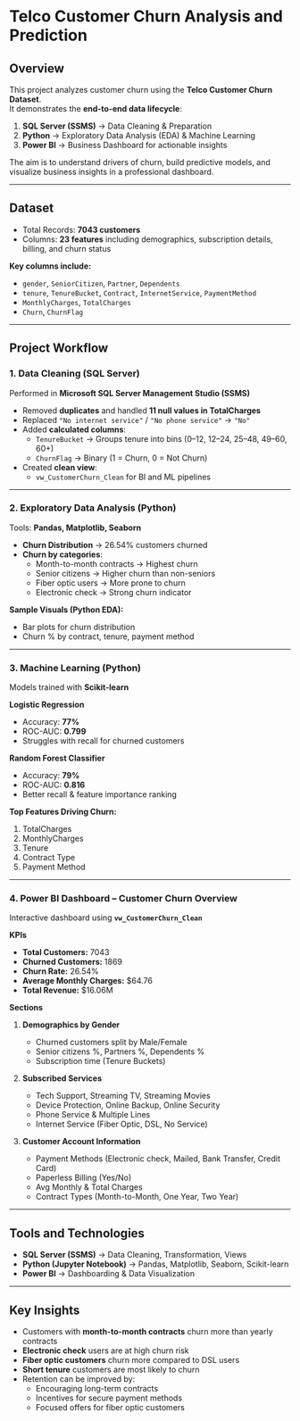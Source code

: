 # Telco Customer Churn Analysis and Prediction

## Overview
This project analyzes customer churn using the **Telco Customer Churn Dataset**.  
It demonstrates the **end-to-end data lifecycle**:

1. **SQL Server (SSMS)** → Data Cleaning & Preparation  
2. **Python** → Exploratory Data Analysis (EDA) & Machine Learning  
3. **Power BI** → Business Dashboard for actionable insights  

The aim is to understand drivers of churn, build predictive models, and visualize business insights in a professional dashboard.  

---

## Dataset
- Total Records: **7043 customers**  
- Columns: **23 features** including demographics, subscription details, billing, and churn status  

**Key columns include:**  
- `gender`, `SeniorCitizen`, `Partner`, `Dependents`  
- `tenure`, `TenureBucket`, `Contract`, `InternetService`, `PaymentMethod`  
- `MonthlyCharges`, `TotalCharges`  
- `Churn`, `ChurnFlag`  

---

## Project Workflow

### 1. Data Cleaning (SQL Server)
Performed in **Microsoft SQL Server Management Studio (SSMS)**  

- Removed **duplicates** and handled **11 null values in TotalCharges**  
- Replaced `"No internet service"` / `"No phone service"` → `"No"`  
- Added **calculated columns**:  
  - `TenureBucket` → Groups tenure into bins (0–12, 12–24, 25–48, 49–60, 60+)  
  - `ChurnFlag` → Binary (1 = Churn, 0 = Not Churn)  
- Created **clean view**:  
  - `vw_CustomerChurn_Clean` for BI and ML pipelines  

---

### 2. Exploratory Data Analysis (Python)
Tools: **Pandas, Matplotlib, Seaborn**  

- **Churn Distribution** → 26.54% customers churned  
- **Churn by categories**:  
  - Month-to-month contracts → Highest churn  
  - Senior citizens → Higher churn than non-seniors  
  - Fiber optic users → More prone to churn  
  - Electronic check → Strong churn indicator  

**Sample Visuals (Python EDA):**  
- Bar plots for churn distribution  
- Churn % by contract, tenure, payment method  

---

### 3. Machine Learning (Python)
Models trained with **Scikit-learn**  

**Logistic Regression**  
- Accuracy: **77%**  
- ROC-AUC: **0.799**  
- Struggles with recall for churned customers  

**Random Forest Classifier**  
- Accuracy: **79%**  
- ROC-AUC: **0.816**  
- Better recall & feature importance ranking  

**Top Features Driving Churn:**  
1. TotalCharges  
2. MonthlyCharges  
3. Tenure  
4. Contract Type  
5. Payment Method  

---

### 4. Power BI Dashboard – Customer Churn Overview
Interactive dashboard using **`vw_CustomerChurn_Clean`**  

**KPIs**  
- **Total Customers:** 7043  
- **Churned Customers:** 1869  
- **Churn Rate:** 26.54%  
- **Average Monthly Charges:** $64.76  
- **Total Revenue:** $16.06M  

**Sections**  

1. **Demographics by Gender**  
   - Churned customers split by Male/Female  
   - Senior citizens %, Partners %, Dependents %  
   - Subscription time (Tenure Buckets)  

2. **Subscribed Services**  
   - Tech Support, Streaming TV, Streaming Movies  
   - Device Protection, Online Backup, Online Security  
   - Phone Service & Multiple Lines  
   - Internet Service (Fiber Optic, DSL, No Service)  

3. **Customer Account Information**  
   - Payment Methods (Electronic check, Mailed, Bank Transfer, Credit Card)  
   - Paperless Billing (Yes/No)  
   - Avg Monthly & Total Charges  
   - Contract Types (Month-to-Month, One Year, Two Year)  

---

## Tools and Technologies
- **SQL Server (SSMS)** → Data Cleaning, Transformation, Views  
- **Python (Jupyter Notebook)** → Pandas, Matplotlib, Seaborn, Scikit-learn  
- **Power BI** → Dashboarding & Data Visualization  

---

## Key Insights
- Customers with **month-to-month contracts** churn more than yearly contracts  
- **Electronic check** users are at high churn risk  
- **Fiber optic customers** churn more compared to DSL users  
- **Short tenure** customers are most likely to churn  
- Retention can be improved by:  
  - Encouraging long-term contracts  
  - Incentives for secure payment methods  
  - Focused offers for fiber optic customers  


